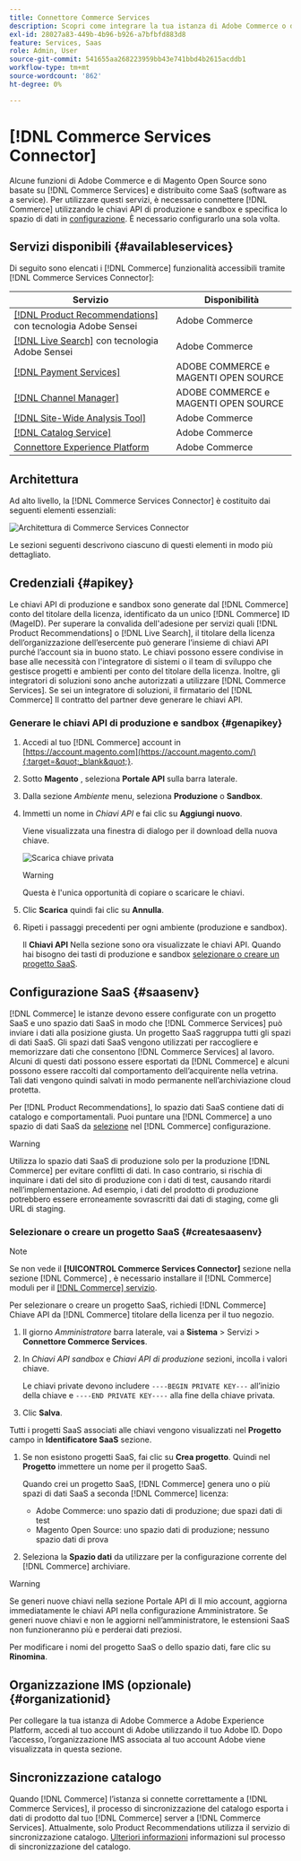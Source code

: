 ```yaml
---
title: Connettore Commerce Services
description: Scopri come integrare la tua istanza di Adobe Commerce o di Magento Open Source nei servizi utilizzando le chiavi API di produzione e sandbox.
exl-id: 28027a83-449b-4b96-b926-a7bfbfd883d8
feature: Services, Saas
role: Admin, User
source-git-commit: 541655aa268223959bb43e741bbd4b2615acddb1
workflow-type: tm+mt
source-wordcount: '862'
ht-degree: 0%

---
```


# [!DNL Commerce Services Connector]

Alcune funzioni di Adobe Commerce e di Magento Open Source sono basate su [!DNL Commerce Services]  e distribuito come SaaS (software as a service). Per utilizzare questi servizi, è necessario connettere [!DNL Commerce] utilizzando le chiavi API di produzione e sandbox e specifica lo spazio di dati in [configurazione](https://experienceleague.adobe.com/docs/commerce-admin/config/services/saas.html). È necessario configurarlo una sola volta.

## Servizi disponibili {#availableservices}

Di seguito sono elencati i [!DNL Commerce] funzionalità accessibili tramite [!DNL Commerce Services Connector]:

| Servizio | Disponibilità |
| ---|--- |
| [[!DNL Product Recommendations]](/help/product-recommendations/overview.md) con tecnologia Adobe Sensei | Adobe Commerce |
| [[!DNL Live Search]](/help/live-search/overview.md) con tecnologia Adobe Sensei | Adobe Commerce |
| [[!DNL Payment Services]](/help/payment-services/overview.md) | ADOBE COMMERCE e MAGENTI OPEN SOURCE |
| [[!DNL Channel Manager]](https://experienceleague.adobe.com/docs/commerce-channels/channel-manager/intro-to-channel-manager/overview.html) | ADOBE COMMERCE e MAGENTI OPEN SOURCE |
| [[!DNL Site-Wide Analysis Tool]](https://experienceleague.adobe.com/docs/commerce-operations/tools/site-wide-analysis-tool/intro.html) | Adobe Commerce |
| [[!DNL Catalog Service]](/help/catalog-service/overview.md) | Adobe Commerce |
| [Connettore Experience Platform](/help/experience-platform-connector/overview.md) | Adobe Commerce |

## Architettura

Ad alto livello, la [!DNL Commerce Services Connector] è costituito dai seguenti elementi essenziali:

![Architettura di Commerce Services Connector](assets/saas-config-sync-workflow.png)

Le sezioni seguenti descrivono ciascuno di questi elementi in modo più dettagliato.

## Credenziali {#apikey}

Le chiavi API di produzione e sandbox sono generate dal [!DNL Commerce] conto del titolare della licenza, identificato da un unico [!DNL Commerce] ID (MageID). Per superare la convalida dell&#39;adesione per servizi quali [!DNL Product Recommendations] o [!DNL Live Search], il titolare della licenza dell’organizzazione dell’esercente può generare l’insieme di chiavi API purché l’account sia in buono stato. Le chiavi possono essere condivise in base alle necessità con l&#39;integratore di sistemi o il team di sviluppo che gestisce progetti e ambienti per conto del titolare della licenza. Inoltre, gli integratori di soluzioni sono anche autorizzati a utilizzare [!DNL Commerce Services]. Se sei un integratore di soluzioni, il firmatario del [!DNL Commerce] Il contratto del partner deve generare le chiavi API.

### Generare le chiavi API di produzione e sandbox {#genapikey}

1. Accedi al tuo [!DNL Commerce] account in [https://account.magento.com](https://account.magento.com/){:target=&quot;_blank&quot;}.

1. Sotto **Magento** , seleziona **Portale API** sulla barra laterale.

1. Dalla sezione _Ambiente_ menu, seleziona **Produzione** o **Sandbox**.

1. Immetti un nome in _Chiavi API_ e fai clic su **Aggiungi nuovo**.

   Viene visualizzata una finestra di dialogo per il download della nuova chiave.

   ![Scarica chiave privata](assets/download-api-private-key.png)

   >[!WARNING]
   >
   > Questa è l&#39;unica opportunità di copiare o scaricare le chiavi.

1. Clic **Scarica** quindi fai clic su **Annulla**.

1. Ripeti i passaggi precedenti per ogni ambiente (produzione e sandbox).

   Il **Chiavi API** Nella sezione sono ora visualizzate le chiavi API. Quando hai bisogno dei tasti di produzione e sandbox [selezionare o creare un progetto SaaS](#createsaasenv).

## Configurazione SaaS {#saasenv}

[!DNL Commerce] le istanze devono essere configurate con un progetto SaaS e uno spazio dati SaaS in modo che [!DNL Commerce Services] può inviare i dati alla posizione giusta. Un progetto SaaS raggruppa tutti gli spazi di dati SaaS. Gli spazi dati SaaS vengono utilizzati per raccogliere e memorizzare dati che consentono [!DNL Commerce Services] al lavoro. Alcuni di questi dati possono essere esportati da [!DNL Commerce] e alcuni possono essere raccolti dal comportamento dell’acquirente nella vetrina. Tali dati vengono quindi salvati in modo permanente nell’archiviazione cloud protetta.

Per [!DNL Product Recommendations], lo spazio dati SaaS contiene dati di catalogo e comportamentali. Puoi puntare una [!DNL Commerce] a uno spazio di dati SaaS da [selezione](https://docs.magento.com/user-guide/configuration/services/saas.html) nel [!DNL Commerce] configurazione.

>[!WARNING]
>
> Utilizza lo spazio dati SaaS di produzione solo per la produzione [!DNL Commerce] per evitare conflitti di dati. In caso contrario, si rischia di inquinare i dati del sito di produzione con i dati di test, causando ritardi nell’implementazione. Ad esempio, i dati del prodotto di produzione potrebbero essere erroneamente sovrascritti dai dati di staging, come gli URL di staging.

### Selezionare o creare un progetto SaaS {#createsaasenv}

>[!NOTE]
>
> Se non vede il **[!UICONTROL Commerce Services Connector]** sezione nella sezione [!DNL Commerce] , è necessario installare il [!DNL Commerce] moduli per il [[!DNL Commerce] servizio](#availableservices).

Per selezionare o creare un progetto SaaS, richiedi [!DNL Commerce] Chiave API da [!DNL Commerce] titolare della licenza per il tuo negozio.

1. Il giorno _Amministratore_ barra laterale, vai a **Sistema** > Servizi > **Connettore Commerce Services**.

1. In _Chiavi API sandbox_ e _Chiavi API di produzione_ sezioni, incolla i valori chiave.

   Le chiavi private devono includere `----BEGIN PRIVATE KEY---` all’inizio della chiave e `----END PRIVATE KEY----` alla fine della chiave privata.

1. Clic **Salva**.

Tutti i progetti SaaS associati alle chiavi vengono visualizzati nel **Progetto** campo in **Identificatore SaaS** sezione.

1. Se non esistono progetti SaaS, fai clic su **Crea progetto**. Quindi nel **Progetto** immettere un nome per il progetto SaaS.

   Quando crei un progetto SaaS, [!DNL Commerce] genera uno o più spazi di dati SaaS a seconda [!DNL Commerce] licenza:
   - Adobe Commerce: uno spazio dati di produzione; due spazi dati di test
   - Magento Open Source: uno spazio dati di produzione; nessuno spazio dati di prova

1. Seleziona la **Spazio dati** da utilizzare per la configurazione corrente del [!DNL Commerce] archiviare.

>[!WARNING]
>
> Se generi nuove chiavi nella sezione Portale API di Il mio account, aggiorna immediatamente le chiavi API nella configurazione Amministratore. Se generi nuove chiavi e non le aggiorni nell’amministratore, le estensioni SaaS non funzioneranno più e perderai dati preziosi.

Per modificare i nomi del progetto SaaS o dello spazio dati, fare clic su **Rinomina**.

## Organizzazione IMS (opzionale) {#organizationid}

Per collegare la tua istanza di Adobe Commerce a Adobe Experience Platform, accedi al tuo account di Adobe utilizzando il tuo Adobe ID. Dopo l’accesso, l’organizzazione IMS associata al tuo account Adobe viene visualizzata in questa sezione.

## Sincronizzazione catalogo

Quando [!DNL Commerce] l’istanza si connette correttamente a [!DNL Commerce Services], il processo di sincronizzazione del catalogo esporta i dati di prodotto dal tuo [!DNL Commerce] server a [!DNL Commerce Services]. Attualmente, solo Product Recommendations utilizza il servizio di sincronizzazione catalogo. [Ulteriori informazioni](catalog-sync.md) informazioni sul processo di sincronizzazione del catalogo.
